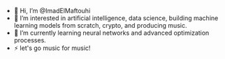 - 👋 Hi, I’m @ImadElMaftouhi  
- 👀 I’m interested in artificial intelligence, data science, building machine learning models from scratch, crypto, and producing music.  
- 🌱 I’m currently learning neural networks and advanced optimization processes.  
- ⚡ let's go music for music!  

<!---
ImadElMaftouhi/ImadElMaftouhi is a ✨ special ✨ repository because its `README.md` (this file) appears on your GitHub profile.
You can click the Preview link to take a look at your changes.
--->
